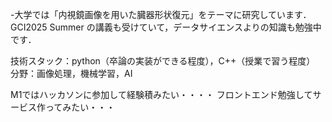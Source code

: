 -大学では「内視鏡画像を用いた臓器形状復元」をテーマに研究しています．
GCI2025 Summer の講義も受けていて，データサイエンスよりの知識も勉強中です．

技術スタック：python（卒論の実装ができる程度），C++（授業で習う程度）
分野：画像処理，機械学習，AI

M1ではハッカソンに参加して経験積みたい・・・・
フロントエンド勉強してサービス作ってみたい・・・
<!---
Magoshi-Yu/Magoshi-Yu is a ✨ special ✨ repository because its `README.md` (this file) appears on your GitHub profile.
You can click the Preview link to take a look at your changes.
--->
